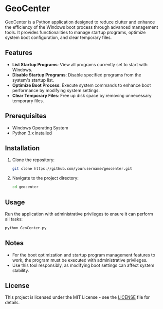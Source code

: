 # GeoCenter

GeoCenter is a Python application designed to reduce clutter and enhance the efficiency of the Windows boot process through advanced management tools. It provides functionalities to manage startup programs, optimize system boot configuration, and clear temporary files.

## Features

- **List Startup Programs**: View all programs currently set to start with Windows.
- **Disable Startup Programs**: Disable specified programs from the system's startup list.
- **Optimize Boot Process**: Execute system commands to enhance boot performance by modifying system settings.
- **Clear Temporary Files**: Free up disk space by removing unnecessary temporary files.

## Prerequisites

- Windows Operating System
- Python 3.x installed

## Installation

1. Clone the repository:
   ```bash
   git clone https://github.com/yourusername/geocenter.git
   ```
2. Navigate to the project directory:
   ```bash
   cd geocenter
   ```

## Usage

Run the application with administrative privileges to ensure it can perform all tasks:

```bash
python GeoCenter.py
```

## Notes

- For the boot optimization and startup program management features to work, the program must be executed with administrative privileges.
- Use this tool responsibly, as modifying boot settings can affect system stability.

## License

This project is licensed under the MIT License - see the [LICENSE](LICENSE) file for details.